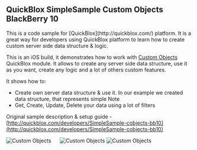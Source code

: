 <h2> QuickBlox SimpleSample Custom Objects BlackBerry 10</h2>
This is a code sample for [QuickBlox](http://quickblox.com/) platform. It is a great way for developers using QuickBlox platform to learn how to create custom server side data structure & logic.

This is an iOS build, it demonstrates how to work with [Custom Objects](http://quickblox.com/developers/Custom_Objects) QuickBlox module.
It allows to create any server side data structure, use it as you want, create any logic and a lot of others custom features.

It shows how to:
<ul>
<li> Create own server data structure & use it. In our example we created data structure, that represents simple Note</li>
<li> Get, Create, Update, Delete your data using a lot of filters </li>
</ul>

Original sample description & setup guide - [http://quickblox.com/developers/SimpleSample-cobjects-bb10](http://quickblox.com/developers/SimpleSample-cobjects-bb10)

![Custom Objects](http://files.quickblox.com/Sample_cobjects_bb10_1.PNG) &nbsp;&nbsp;&nbsp;&nbsp; ![Custom Objects](http://files.quickblox.com/Sample_cobjects_bb10_2.PNG)
![Custom Objects](http://files.quickblox.com/Sample_cobjects_bb10_3.PNG)